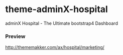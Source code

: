 # theme-adminX-hospital
adminX Hospital - The Ultimate bootstrap4 Dashboard

### Preview
http://thememakker.com/ax/hospital/marketing/

